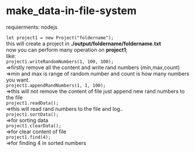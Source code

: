# make_data-in-file-system

requierments: nodejs

<code>let project1 = new Project("foldername");</code><br>
this will create a project in <b>./output/foldername/foldername.txt</b>
<br>
now you can perform many operation on <b>project1</b>;<br>
like:<br>
<code>project1.writeRandomNumbers(1, 100, 100);</code><br>
=>firstly remove all the content and write rand numbers (min,max,count)<br>
=>min and max is range of random number and count is how many numbers you want.<br>
<code>project1.appendRandNumbers(1, 1, 100);</code><br>
=>this will not remove the content of file just append new rand numbers to the file<br>
<code>project1.readData();</code><br>
=>this will read rand numbers to the file and log..<br>
<code>project1.sortData();</code><br>
=>for sorting data<br>
<code>project1.clearData();</code><br>
=>for clear content of file<br>
<code>project1.find(4);</code><br>
=>for finding 4 in sorted numbers<br>
